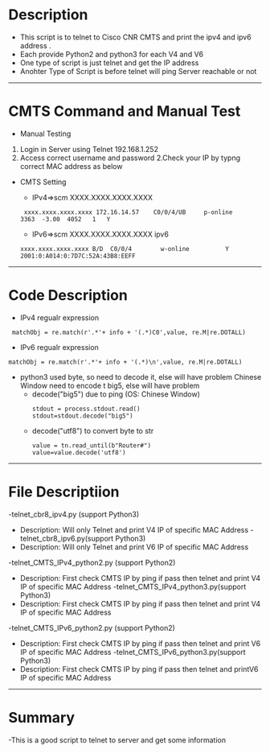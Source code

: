 # Description

* This script is to telnet to Cisco CNR CMTS and print the ipv4 and ipv6 address . 
* Each provide Python2 and python3 for each V4 and V6
* One type of script is just telnet and get the IP address
* Anohter Type of Script is before telnet will ping Server reachable or not
---

# CMTS Command and Manual Test 
- Manual Testing
1. Login in Server using Telnet 192.168.1.252
2. Access correct username and password
2.Check your IP by typng correct MAC address as below

- CMTS Setting

  - IPv4=>scm XXXX.XXXX.XXXX.XXXX
  ```
   xxxx.xxxx.xxxx.xxxx 172.16.14.57    C0/0/4/UB     p-online          3363  -3.00  4052   1   Y
   ```
  - IPv6=>scm XXXX.XXXX.XXXX.XXXX ipv6
   ```
   xxxx.xxxx.xxxx.xxxx B/D  C0/0/4        w-online          Y  2001:0:A014:0:7D7C:52A:43B8:EEFF
   ```
   
---
# Code Description
  - IPv4 regualr expression
  ```
   matchObj = re.match(r'.*'+ info + '(.*)C0',value, re.M|re.DOTALL)
   ```
  - IPv6 regualr expression
   ```
   matchObj = re.match(r'.*'+ info + '(.*)\n',value, re.M|re.DOTALL)
   ```
  - python3 used byte, so need to decode it, else will have problem 
    Chinese Window need to encode t big5, else will have problem
    - decode("big5") due to ping (OS: Chinese Window)
      ```
      stdout = process.stdout.read()
      stdout=stdout.decode("big5")
       ```
     - decode("utf8") to convert byte to str
       ```
       value = tn.read_until(b"Router#")
       value=value.decode('utf8')
       ```
---
# File Descriptiion
-telnet_cbr8_ipv4.py (support Python3)
 * Description: Will only Telnet and print V4 IP of specific MAC Address
-telnet_cbr8_ipv6.py(support Python3)
 * Description: Will only Telnet and print V6 IP of specific MAC Address
 
 -telnet_CMTS_IPv4_python2.py (support Python2)
  * Description: First check CMTS IP by ping if pass then telnet and print V4 IP of specific MAC Address
 -telnet_CMTS_IPv4_python3.py(support Python3)
  * Description: First check CMTS IP by ping if pass then telnet and print V4 IP of specific MAC Address
  
-telnet_CMTS_IPv6_python2.py (support Python2)
  * Description: First check CMTS IP by ping if pass then telnet and print V6 IP of specific MAC Address
-telnet_CMTS_IPv6_python3.py(support Python3)
  * Description: First check CMTS IP by ping if pass then telnet and printV6 IP of specific MAC Address 
---

# Summary

-This is a good script to telnet to server and get some information
